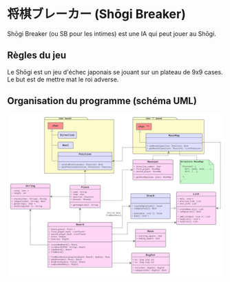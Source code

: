 # 将棋ブレーカー  (Shōgi Breaker)

Shōgi Breaker (ou SB pour les intimes) est une IA qui peut jouer au Shōgi.

## Règles du jeu

Le Shōgi est un jeu d'échec japonais se jouant sur un plateau de 9x9 cases. Le but est de mettre mat le roi adverse.

## Organisation du programme (schéma UML)

![Organisation du code](.docs/organisation.png)